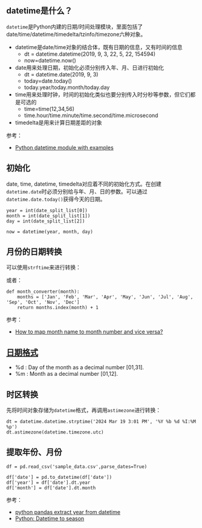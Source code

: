 ## datetime是什么？

`datetime`是Python内建的日期/时间处理模块，里面包括了date/time/datetime/timedelta/tzinfo/timezone六种对象。

- datetime是date/time对象的结合体，既有日期的信息，又有时间的信息
  - dt = datetime.datetime(2019, 9, 3, 22, 5, 22, 154594)
  - now=datetime.now()
- date用来处理日期，初始化必须分别传入年、月、日进行初始化
  - dt = datetime.date(2019, 9, 3)
  - today=date.today()
  - today.year/today.month/today.day
- time用来处理时钟，时间的初始化类似也要分别传入时分秒等参数，但它们都是可选的
  - time=time(12,34,56)
  - time.hour/time.minute/time.second/time.microsecond
- timedelta是用来计算日期差距的对象

参考：

- [Python datetime module with examples](https://www.geeksforgeeks.org/python-datetime-module-with-examples/)


## 初始化

date, time, datetime, timedelta对应着不同的初始化方式。在创建 `datetime.date`时必须分别给与年、月、日的参数。可以通过`datetime.date.today()`获得今天的日期。

```
year = int(date_split_list[0])
month = int(date_split_list[1])
day = int(date_split_list[2])

now = datetime(year, month, day)
```


## 月份的日期转换

可以使用`strftime`来进行转换：


或者：

```
def month_converter(month):
    months = ['Jan', 'Feb', 'Mar', 'Apr', 'May', 'Jun', 'Jul', 'Aug', 'Sep', 'Oct', 'Nov', 'Dec']
    return months.index(month) + 1
```

参考：

- [How to map month name to month number and vice versa?](https://stackoverflow.com/questions/3418050/how-to-map-month-name-to-month-number-and-vice-versa)


## [日期格式](https://docs.python.org/2/library/time.html#time.strftime)

- %d : Day of the month as a decimal number [01,31].
- %m : Month as a decimal number [01,12].


## 时区转换

先将时间对象存储为`datetime`格式，再调用`astimezone`进行转换：

```
dt = datetime.datetime.strptime('2024 Mar 19 3:01 PM', '%Y %b %d %I:%M %p') 
dt.astimezone(datetime.timezone.utc)
```

## 提取年份、月份

```
df = pd.read_csv('sample_data.csv',parse_dates=True)

df['date'] = pd.to_datetime(df['date'])
df['year'] = df['date'].dt.year
df['month'] = df['date'].dt.month
```

参考：

- [python pandas extract year from datetime](https://stackoverflow.com/questions/30405413/python-pandas-extract-year-from-datetime-dfyear-dfdate-year-is-not)
- [Python: Datetime to season](https://stackoverflow.com/questions/44124436/python-datetime-to-season)